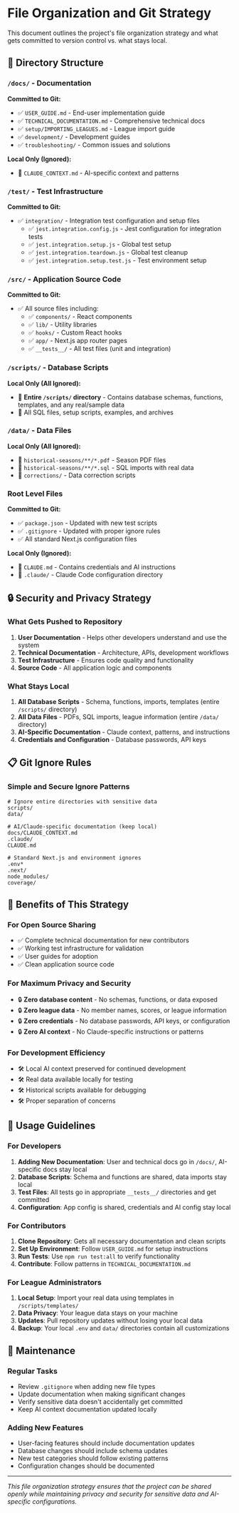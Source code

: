 # File Organization and Git Strategy

This document outlines the project's file organization strategy and what gets committed to version control vs. what stays local.

## 📂 Directory Structure

### `/docs/` - Documentation
**Committed to Git:**
- ✅ `USER_GUIDE.md` - End-user implementation guide
- ✅ `TECHNICAL_DOCUMENTATION.md` - Comprehensive technical docs
- ✅ `setup/IMPORTING_LEAGUES.md` - League import guide
- ✅ `development/` - Development guides
- ✅ `troubleshooting/` - Common issues and solutions

**Local Only (Ignored):**
- 🚫 `CLAUDE_CONTEXT.md` - AI-specific context and patterns

### `/test/` - Test Infrastructure
**Committed to Git:**
- ✅ `integration/` - Integration test configuration and setup files
  - ✅ `jest.integration.config.js` - Jest configuration for integration tests
  - ✅ `jest.integration.setup.js` - Global test setup
  - ✅ `jest.integration.teardown.js` - Global test cleanup
  - ✅ `jest.integration.setup.test.js` - Test environment setup

### `/src/` - Application Source Code
**Committed to Git:**
- ✅ All source files including:
  - ✅ `components/` - React components
  - ✅ `lib/` - Utility libraries
  - ✅ `hooks/` - Custom React hooks
  - ✅ `app/` - Next.js app router pages
  - ✅ `__tests__/` - All test files (unit and integration)

### `/scripts/` - Database Scripts  
**Local Only (All Ignored):**
- 🚫 **Entire `/scripts/` directory** - Contains database schemas, functions, templates, and any real/sample data
- 🚫 All SQL files, setup scripts, examples, and archives

### `/data/` - Data Files
**Local Only (All Ignored):**
- 🚫 `historical-seasons/**/*.pdf` - Season PDF files
- 🚫 `historical-seasons/**/*.sql` - SQL imports with real data
- 🚫 `corrections/` - Data correction scripts

### Root Level Files
**Committed to Git:**
- ✅ `package.json` - Updated with new test scripts
- ✅ `.gitignore` - Updated with proper ignore rules
- ✅ All standard Next.js configuration files

**Local Only (Ignored):**
- 🚫 `CLAUDE.md` - Contains credentials and AI instructions
- 🚫 `.claude/` - Claude Code configuration directory

## 🔒 Security and Privacy Strategy

### What Gets Pushed to Repository
1. **User Documentation** - Helps other developers understand and use the system
2. **Technical Documentation** - Architecture, APIs, development workflows  
3. **Test Infrastructure** - Ensures code quality and functionality
4. **Source Code** - All application logic and components

### What Stays Local
1. **All Database Scripts** - Schema, functions, imports, templates (entire `/scripts/` directory)
2. **All Data Files** - PDFs, SQL imports, league information (entire `/data/` directory)
3. **AI-Specific Documentation** - Claude context, patterns, and instructions
4. **Credentials and Configuration** - Database passwords, API keys

## 📋 Git Ignore Rules

### Simple and Secure Ignore Patterns
```gitignore
# Ignore entire directories with sensitive data
scripts/
data/

# AI/Claude-specific documentation (keep local)
docs/CLAUDE_CONTEXT.md
.claude/
CLAUDE.md

# Standard Next.js and environment ignores
.env*
.next/
node_modules/
coverage/
```

## 🚀 Benefits of This Strategy

### For Open Source Sharing
- ✅ Complete technical documentation for new contributors
- ✅ Working test infrastructure for validation
- ✅ User guides for adoption
- ✅ Clean application source code

### For Maximum Privacy and Security
- 🔒 **Zero database content** - No schemas, functions, or data exposed
- 🔒 **Zero league data** - No member names, scores, or league information
- 🔒 **Zero credentials** - No database passwords, API keys, or configuration
- 🔒 **Zero AI context** - No Claude-specific instructions or patterns

### For Development Efficiency
- 🛠️ Local AI context preserved for continued development
- 🛠️ Real data available locally for testing
- 🛠️ Historical scripts available for debugging
- 🛠️ Proper separation of concerns

## 📝 Usage Guidelines

### For Developers
1. **Adding New Documentation**: User and technical docs go in `/docs/`, AI-specific docs stay local
2. **Database Scripts**: Schema and functions are shared, data imports stay local
3. **Test Files**: All tests go in appropriate `__tests__/` directories and get committed
4. **Configuration**: App config is shared, credentials and AI config stay local

### For Contributors
1. **Clone Repository**: Gets all necessary documentation and clean scripts
2. **Set Up Environment**: Follow `USER_GUIDE.md` for setup instructions
3. **Run Tests**: Use `npm run test:all` to verify functionality
4. **Contribute**: Follow patterns in `TECHNICAL_DOCUMENTATION.md`

### For League Administrators
1. **Local Setup**: Import your real data using templates in `/scripts/templates/`
2. **Data Privacy**: Your league data stays on your machine
3. **Updates**: Pull repository updates without losing your local data
4. **Backup**: Your local `.env` and `data/` directories contain all customizations

## 🔄 Maintenance

### Regular Tasks
- Review `.gitignore` when adding new file types
- Update documentation when making significant changes
- Verify sensitive data doesn't accidentally get committed
- Keep AI context documentation updated locally

### Adding New Features
- User-facing features should include documentation updates
- Database changes should include schema updates
- New test categories should follow existing patterns
- Configuration changes should be documented

---

*This file organization strategy ensures that the project can be shared openly while maintaining privacy and security for sensitive data and AI-specific configurations.*